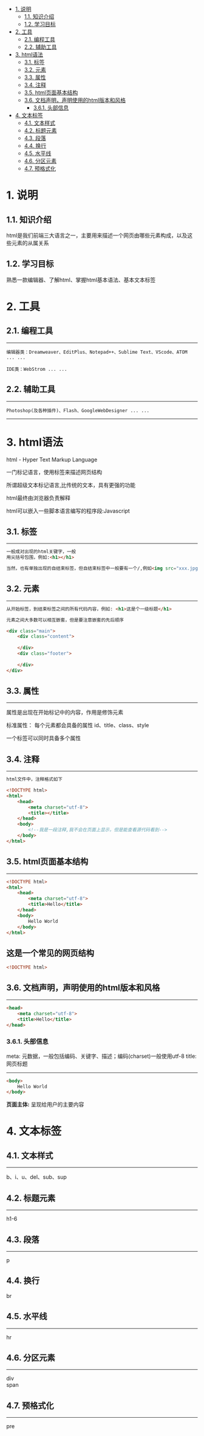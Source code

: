 <!-- TOC -->

- [1. 说明](#1-说明)
    - [1.1. 知识介绍](#11-知识介绍)
    - [1.2. 学习目标](#12-学习目标)
- [2. 工具](#2-工具)
    - [2.1. 编程工具](#21-编程工具)
    - [2.2. 辅助工具](#22-辅助工具)
- [3. html语法](#3-html语法)
    - [3.1. 标签](#31-标签)
    - [3.2. 元素](#32-元素)
    - [3.3. 属性](#33-属性)
    - [3.4. 注释](#34-注释)
    - [3.5. html页面基本结构](#35-html页面基本结构)
    - [3.6. 文档声明，声明使用的html版本和风格](#36-文档声明声明使用的html版本和风格)
        - [3.6.1. 头部信息](#361-头部信息)
- [4. 文本标签](#4-文本标签)
    - [4.1. 文本样式](#41-文本样式)
    - [4.2. 标题元素](#42-标题元素)
    - [4.3. 段落](#43-段落)
    - [4.4. 换行](#44-换行)
    - [4.5. 水平线](#45-水平线)
    - [4.6. 分区元素](#46-分区元素)
    - [4.7. 预格式化](#47-预格式化)

<!-- /TOC -->
# 1. 说明
## 1.1. 知识介绍
html是我们前端三大语言之一，主要用来描述一个网页由哪些元素构成，以及这些元素的从属关系
## 1.2. 学习目标
熟悉一款编辑器、了解html、掌握html基本语法、基本文本标签

# 2. 工具
## 2.1. 编程工具
---
```
编辑器类：Dreamweaver、EditPlus、Notepad++、Sublime Text、VScode、ATOM ... ...
 
IDE类：WebStrom ... ...
```
## 2.2. 辅助工具
---
```
Photoshop(及各种插件)、Flash、GoogleWebDesigner ... ...
```
---
# 3. html语法
html - Hyper Text Markup Language

一门标记语言，使用标签来描述网页结构

所谓超级文本标记语言,比传统的文本，具有更强的功能

html最终由浏览器负责解释

html可以嵌入一些脚本语言编写的程序段:Javascript
## 3.1. 标签
---
```html
一般成对出现的html关键字，一般
用尖括号包围，例如:<h1></h1>

当然，也有单独出现的自结束标签，但自结束标签中一般要有一个/,例如<img src="xxx.jpg " />、<hr/>、<br/>
```

## 3.2. 元素
---
```html
从开始标签，到结束标签之间的所有代码内容，例如: <h1>这是个一级标题</h1>

元素之间大多数可以相互嵌套，但是要注意嵌套的先后顺序

<div class="main">
    <div class="content">
 
    </div>
    <div class="footer">
 
    </div>
</div>
```
## 3.3. 属性
---
属性是出现在开始标记中的内容，作用是修饰元素

标准属性： 每个元素都会具备的属性 id、title、class、style

一个标签可以同时具备多个属性
## 3.4. 注释
---
```html
html文件中，注释格式如下

<!DOCTYPE html>
<html>
    <head>
        <meta charset="utf-8">
        <title></title>
    </head>
    <body>
        <!--我是一段注释,我不会在页面上显示，但是能查看源代码看到-->
    </body>
</html>
```
## 3.5. html页面基本结构
---
```html
<!DOCTYPE html>
<html>
    <head>
        <meta charset="utf-8">
        <title>Hello</title>
    </head>
    <body>
        Hello World
    </body>
</html>
```
这是一个常见的网页结构
---
```html
<!DOCTYPE html>
```
## 3.6. 文档声明，声明使用的html版本和风格
---
```html
<head>
    <meta charset="utf-8">
    <title>Hello</title>
</head>
```
### 3.6.1. 头部信息
meta: 元数据，一般包括编码、关键字、描述；编码(charset)一般使用utf-8
title: 网页标题

---
```html
<body>
    Hello World
</body>
```
**页面主体:** 呈现给用户的主要内容
# 4. 文本标签
## 4.1. 文本样式
---
b、i、u、del、sub、sup
## 4.2. 标题元素
---
h1-6

## 4.3. 段落
---
p
## 4.4. 换行
br
## 4.5. 水平线
---
hr
## 4.6. 分区元素
---
div
<br>
span
## 4.7. 预格式化
---
pre

